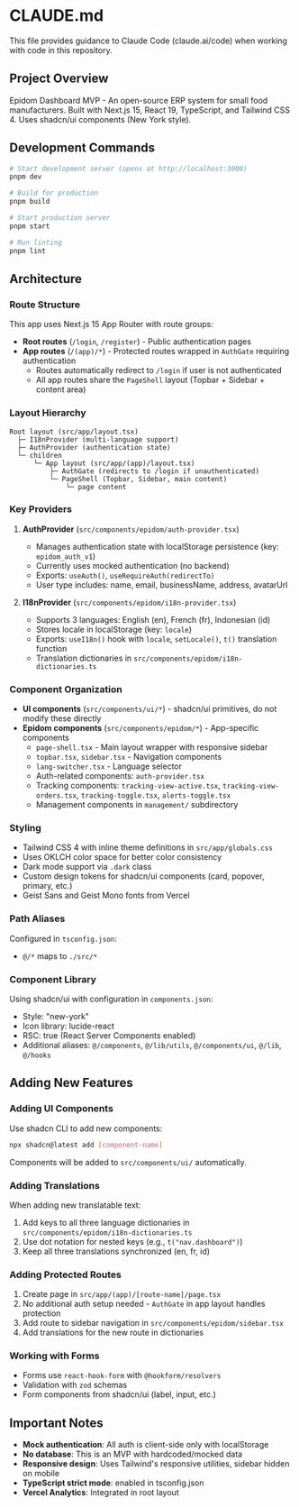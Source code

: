 # CLAUDE.md

This file provides guidance to Claude Code (claude.ai/code) when working with code in this repository.

## Project Overview

Epidom Dashboard MVP - An open-source ERP system for small food manufacturers. Built with Next.js 15, React 19, TypeScript, and Tailwind CSS 4. Uses shadcn/ui components (New York style).

## Development Commands

```bash
# Start development server (opens at http://localhost:3000)
pnpm dev

# Build for production
pnpm build

# Start production server
pnpm start

# Run linting
pnpm lint
```

## Architecture

### Route Structure

This app uses Next.js 15 App Router with route groups:

- **Root routes** (`/login`, `/register`) - Public authentication pages
- **App routes** (`/(app)/*`) - Protected routes wrapped in `AuthGate` requiring authentication
  - Routes automatically redirect to `/login` if user is not authenticated
  - All app routes share the `PageShell` layout (Topbar + Sidebar + content area)

### Layout Hierarchy

```
Root layout (src/app/layout.tsx)
  ├─ I18nProvider (multi-language support)
  ├─ AuthProvider (authentication state)
  └─ children
      └─ App layout (src/app/(app)/layout.tsx)
          ├─ AuthGate (redirects to /login if unauthenticated)
          └─ PageShell (Topbar, Sidebar, main content)
              └─ page content
```

### Key Providers

1. **AuthProvider** (`src/components/epidom/auth-provider.tsx`)
   - Manages authentication state with localStorage persistence (key: `epidom_auth_v1`)
   - Currently uses mocked authentication (no backend)
   - Exports: `useAuth()`, `useRequireAuth(redirectTo)`
   - User type includes: name, email, businessName, address, avatarUrl

2. **I18nProvider** (`src/components/epidom/i18n-provider.tsx`)
   - Supports 3 languages: English (en), French (fr), Indonesian (id)
   - Stores locale in localStorage (key: `locale`)
   - Exports: `useI18n()` hook with `locale`, `setLocale()`, `t()` translation function
   - Translation dictionaries in `src/components/epidom/i18n-dictionaries.ts`

### Component Organization

- **UI components** (`src/components/ui/*`) - shadcn/ui primitives, do not modify these directly
- **Epidom components** (`src/components/epidom/*`) - App-specific components
  - `page-shell.tsx` - Main layout wrapper with responsive sidebar
  - `topbar.tsx`, `sidebar.tsx` - Navigation components
  - `lang-switcher.tsx` - Language selector
  - Auth-related components: `auth-provider.tsx`
  - Tracking components: `tracking-view-active.tsx`, `tracking-view-orders.tsx`, `tracking-toggle.tsx`, `alerts-toggle.tsx`
  - Management components in `management/` subdirectory

### Styling

- Tailwind CSS 4 with inline theme definitions in `src/app/globals.css`
- Uses OKLCH color space for better color consistency
- Dark mode support via `.dark` class
- Custom design tokens for shadcn/ui components (card, popover, primary, etc.)
- Geist Sans and Geist Mono fonts from Vercel

### Path Aliases

Configured in `tsconfig.json`:
- `@/*` maps to `./src/*`

### Component Library

Using shadcn/ui with configuration in `components.json`:
- Style: "new-york"
- Icon library: lucide-react
- RSC: true (React Server Components enabled)
- Additional aliases: `@/components`, `@/lib/utils`, `@/components/ui`, `@/lib`, `@/hooks`

## Adding New Features

### Adding UI Components

Use shadcn CLI to add new components:
```bash
npx shadcn@latest add [component-name]
```

Components will be added to `src/components/ui/` automatically.

### Adding Translations

When adding new translatable text:
1. Add keys to all three language dictionaries in `src/components/epidom/i18n-dictionaries.ts`
2. Use dot notation for nested keys (e.g., `t("nav.dashboard")`)
3. Keep all three translations synchronized (en, fr, id)

### Adding Protected Routes

1. Create page in `src/app/(app)/[route-name]/page.tsx`
2. No additional auth setup needed - `AuthGate` in app layout handles protection
3. Add route to sidebar navigation in `src/components/epidom/sidebar.tsx`
4. Add translations for the new route in dictionaries

### Working with Forms

- Forms use `react-hook-form` with `@hookform/resolvers`
- Validation with `zod` schemas
- Form components from shadcn/ui (label, input, etc.)

## Important Notes

- **Mock authentication**: All auth is client-side only with localStorage
- **No database**: This is an MVP with hardcoded/mocked data
- **Responsive design**: Uses Tailwind's responsive utilities, sidebar hidden on mobile
- **TypeScript strict mode**: enabled in tsconfig.json
- **Vercel Analytics**: Integrated in root layout
